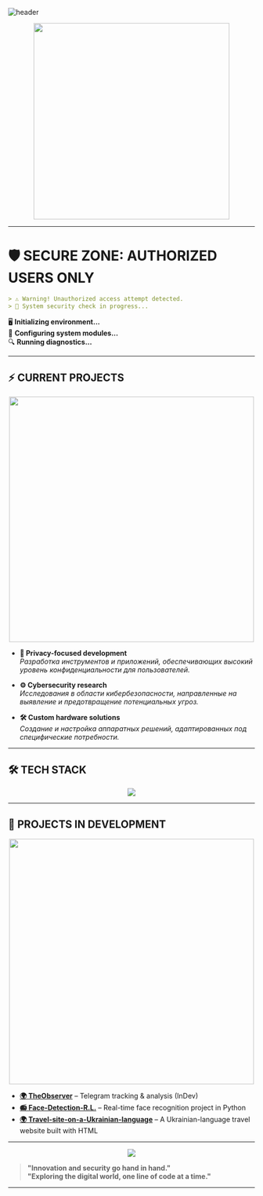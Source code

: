 ![header](https://capsule-render.vercel.app/api?type=waving&color=black&text=🛡️%20ACCESS%20RESTRICTED%20🛡️&height=200&fontSize=50&fontAlign=70&fontAlignY=40&animation=fadeIn)

<p align="center">
  <img src="https://media.giphy.com/media/3nmrZ76aKP1Je/giphy.gif?cid=ecf05e477yi1843ci42rkvlj7v1yxsoihe8pajngh7g3ecsj&ep=v1_gifs_search&rid=giphy.gif&ct=g" width="400">
</p>

---

# 🛡️ **SECURE ZONE: AUTHORIZED USERS ONLY**
```markdown
> ⚠ Warning! Unauthorized access attempt detected.  
> 🚀 System security check in progress...
```
🖥 **Initializing environment...**  
🔧 **Configuring system modules...**  
🔍 **Running diagnostics...**  

---

## ⚡ **CURRENT PROJECTS**
<p align="center">
  <img src="https://media.giphy.com/media/Ye8n2abV5bBQY/giphy.gif?cid=ecf05e47xsscej55ldj1g20qfbp4jxrzg7zxdbjbl63mhbf0&ep=v1_gifs_search&rid=giphy.gif&ct=g" width="500">
</p>

- **🔐 Privacy-focused development**  
  *Разработка инструментов и приложений, обеспечивающих высокий уровень конфиденциальности для пользователей.*

- **⚙️ Cybersecurity research**  
  *Исследования в области кибербезопасности, направленные на выявление и предотвращение потенциальных угроз.*

- **🛠 Custom hardware solutions**  
  *Создание и настройка аппаратных решений, адаптированных под специфические потребности.*

---

## 🛠 **TECH STACK**
<p align="center">
    <img src="https://skillicons.dev/icons?i=py,c,cpp,js,arduino,raspberrypi,linux,github,git,hackthebox,tor&perline=6" />
</p>

---

## 🚀 **PROJECTS IN DEVELOPMENT**
<p align="center">
  <img src="https://media.giphy.com/media/ZqlvCTNHpqrio/giphy.gif?cid=ecf05e4780b4edrb9f6nxj6or1zgpruwow49bxd9yf97w3fk&ep=v1_gifs_search&rid=giphy.gif&ct=g" width="500">
</p>

- **[🌍 TheObserver](https://github.com/Vikpnm/TELEGRAM-lurking)** – Telegram tracking & analysis (InDev)  
- **[📻 Face-Detection-R.L.](https://github.com/Vikpnm/Face-Detection-R.L.)** – Real-time face recognition project in Python  
- **[🌍 Travel-site-on-a-Ukrainian-language](https://github.com/Vikpnm/Travel-site-on-a-Ukrainian-language)** – A Ukrainian-language travel website built with HTML  

---

<p align="center">
  <img src="https://quotes-github-readme.vercel.app/api?type=horizontal&theme=dark" />
</p>

> **"Innovation and security go hand in hand."**  
> **"Exploring the digital world, one line of code at a time."**  

---
